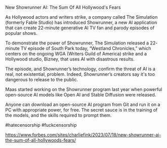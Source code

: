 New Showrunner AI: The Sum Of All Hollywood's Fears

As Hollywood actors and writers strike, a company called The Simulation (formerly Fable Studio) has introduced Showrunner, a new AI application that can create 22-minute generative AI TV fan and parody episodes of popular shows. 

To demonstrate the power of Showrunner, The Simulation released a 22- minute TV episode of South Park today, “Westland Chronicles,” which centers on the ongoing WGA (Writers Guild of America) strike and a Hollywood studio, Bizney, that uses AI with disastrous results.

The episode, and Showrunner’s technology, confirm the threat of AI is a real, not existential, problem. Indeed, Showrunner’s creators say it's too dangerous to release to the public.

Maas started working on the Showrunner program last year when powerful open-source AI models like Open AI and Stable Diffusion were released.

Anyone can download an open-source AI program from Git and run it on a PC with appropriate power, for free. The secret sauce is in the training of the models, and the skills required to prompt them.

#hatecensorship #fuckcensorship

https://www.forbes.com/sites/charliefink/2023/07/18/new-showrunner-ai-the-sum-of-all-hollywoods-fears/